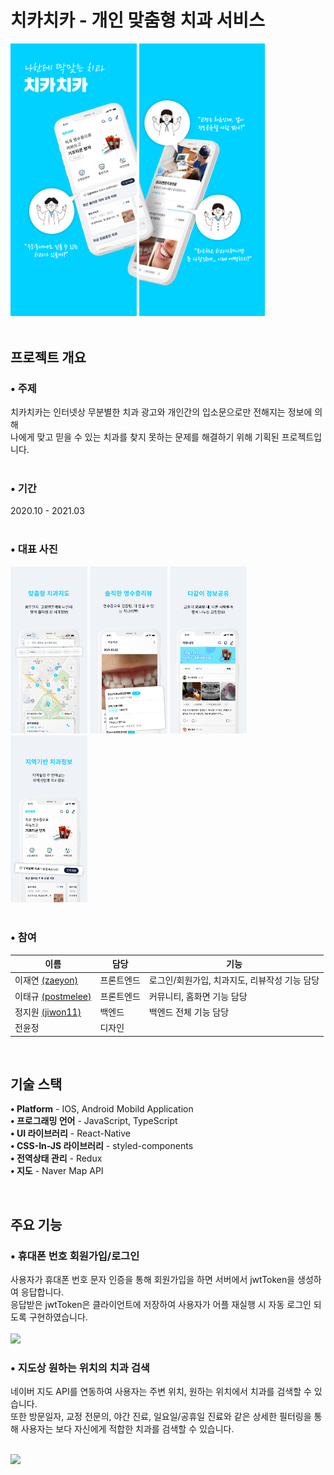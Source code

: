 # 치카치카 - 개인 맞춤형 치과 서비스
<div align="left">
<img width="40%" src="./src/Assets/Images/pages/소개.jpg"/>
<img width="40%" src="./src/Assets/Images/pages/소개2.jpg"/>
</div>
</br>

## 프로젝트 개요
### • 주제
치카치카는 인터넷상 무분별한 치과 광고와 개인간의 입소문으로만 전해지는 정보에 의해 </br>
나에게 맞고 믿을 수 있는 치과를 찾지 못하는 문제를 해결하기 위해 기획된 프로젝트입니다.</br>
</br>
### • 기간
2020.10 - 2021.03
</br>
</br>

### • 대표 사진
<div>
<img width="24.5%" src="./src/Assets/Images/pages/맞춤형치과지도.jpg"/>
<img width="24.5%" src="./src/Assets/Images/pages/영수증리뷰.jpg"/>
<img width="24.5%" src="./src/Assets/Images/pages/정보공유.jpg"/>
<img width="24.5%" src="./src/Assets/Images/pages/지역기반치과정보.jpg"/>
</div>
</br>

### • 참여
|이름|담당|기능|
|----|---|---|
|이재연 [(zaeyon)](github.com/zaeyon)|프론트엔드|로그인/회원가입, 치과지도, 리뷰작성 기능 담당|
|이태규 [(postmelee)](github.com/postmelee)|프론트엔드|커뮤니티, 홈화면 기능 담당|
|정지원 [(jiwon11)](https://github.com/jiwon11)|백엔드|백엔드 전체 기능 담당|
|전윤정|디자인||
<br/>

## 기술 스택

<b>• Platform</b> - IOS, Android Mobild Application </br>
<b>• 프로그래밍 언어</b> - JavaScript, TypeScript </br>
<b>• UI 라이브러리</b> - React-Native </br>
<b>• CSS-In-JS 라이브러리</b> - styled-components </br>
<b>• 전역상태 관리</b> - Redux </br>
<b>• 지도</b> - Naver Map API

<br/>

## 주요 기능
### • 휴대폰 번호 회원가입/로그인
사용자가 휴대폰 번호 문자 인증을 통해 회원가입을 하면 서버에서 jwtToken을 생성하여 응답합니다. </br>
응답받은 jwtToken은 클라이언트에 저장하여 사용자가 어플 재실행 시 자동 로그인 되도록 구현하였습니다. </br>
<br/>
<img width="30%" src="https://user-images.githubusercontent.com/49143255/239903233-d5945c64-1bf0-4071-9e84-353878f53b36.gif"/>


### • 지도상 원하는 위치의 치과 검색
네이버 지도 API를 연동하여 사용자는 주변 위치, 원하는 위치에서 치과를 검색할 수 있습니다. </br>
또한 방문일자, 교정 전문의, 야간 진료, 일요일/공휴일 진료와 같은 상세한 필터링을 통해 사용자는 보다 자신에게 적합한 치과를 검색할 수 있습니다.

<br/>
<img width="30%" src="https://user-images.githubusercontent.com/49143255/239910004-b8eeb8e0-d562-432f-bae5-3ca4e768ace8.gif"/>



